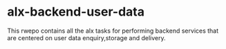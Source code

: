 # alx-backend-user-data

This rwepo contains all the alx tasks for performing backend services that are centered on user data enquiry,storage and delivery.
